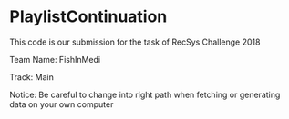 # PlaylistContinuation
This code is our submission for the task of RecSys Challenge 2018

Team Name: FishInMedi

Track: Main

Notice: Be careful to change into right path when fetching or generating data on your own computer
